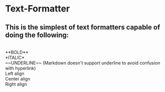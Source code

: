 # Text-Formatter

## This is the simplest of text formatters capable of doing the following:
<br />
**BOLD**
<br />
*ITALIC*
<br />
~~UNDERLINE~~ (Markdown doesn't support underline to avoid confusion with hyperlink)
<br />
Left align
<br />
      Center align
<br />
                  Right align
<br />
